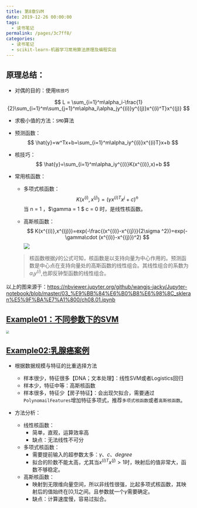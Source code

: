 ```yaml
---
title: 第8章SVM
date: 2019-12-26 00:00:00
tags: 
  - 读书笔记
permalink: /pages/3c7ff8/
categories: 
  - 读书笔记
  - scikit-learn-机器学习常用算法原理及编程实战
---
```


## 原理总结：

- 对偶的目的：使用`核技巧`

$$
L = \sum_{i=1}^m\alpha_i-\frac{1}{2}\sum_{i=1}^m\sum_{j=1}^m\alpha_i\alpha_jy^{(i)}y^{(j)}x^{(i)^T}x^{(j)}
$$

- 求极小值的方法：`SMO`算法

- 预测函数：
  $$
  \hat{y}=w^Tx+b=\sum_{i=1}^m\alpha_iy^{(i)}x^{(i)T}x+b
  $$

- 核技巧：
  $$
  \hat{y}=\sum_{i=1}^m\alpha_iy^{(i)}K(x^{(i)},x)+b
  $$

- 常用核函数：

  - 多项式核函数：
    $$
    K(x^{(i)},x^{(j)})=(\gamma x^{(i)T}x^{j}+c)^n
    $$
    当 n = 1 ，$\gamma = 1 $ c =  0 时，是线性核函数。

  - 高斯核函数：
    $$
    K(x^{(i)},x^{(j)})=exp(-\frac{(x^{(i)}-x^{(j)}}{2\sigma ^2})=exp(-\gamma\cdot (x^{(i)}-x^{(j)})^2)
    $$
    ![](https://cdn.jsdelivr.net/gh/wangjs-jacky/testpic/img_temp/20191226220926.png)

  > 核函数根据$\hat{y}$的公式可知，核函数是以支持向量为中心作用的。预测函数是中心点在支持向量处的高斯函数的线性组合。其线性组合的系数为$\alpha_iy^{(i)}$,也即反钟型函数的线性组合。

以上的图来源于：https://nbviewer.jupyter.org/github/wangjs-jacky/Jupyter-notebook/blob/master/03_%E9%BB%84%E6%B0%B8%E6%98%8C_skleran%E5%9F%BA%E7%A1%800/ch08.01.ipynb

## [Example01：不同参数下的SVM](https://nbviewer.jupyter.org/github/wangjs-jacky/Jupyter-notebook/blob/master/03_%E9%BB%84%E6%B0%B8%E6%98%8C_skleran%E5%9F%BA%E7%A1%800/ch08.02.ipynb)

<img src="https://cdn.jsdelivr.net/gh/wangjs-jacky/testpic/img_temp/20191226221857.png" style="zoom:50%;" />

## [Example02:乳腺癌案例](https://nbviewer.jupyter.org/github/wangjs-jacky/Jupyter-notebook/blob/master/03_%E9%BB%84%E6%B0%B8%E6%98%8C_skleran%E5%9F%BA%E7%A1%800/ch08.03.ipynb)

- 根据数据规模与特征的比重选择方法
  - 样本很少，特征很多【DNA；文本处理】：线性SVM或者Logistics回归
  - 样本少，特征中等：高斯核函数
  - 样本很多，特征少【房子特征】：会出现欠拟合，需要通过`PolynomailFeatures`增加特征多项式，推荐`多项式核函数`或者`高斯核函数`。

- 方法分析：
  - 线性核函数：
    - 简单，直观，运算效率高
    - 缺点：无法线性不可分
  - 多项式核函数：
    - 需要提前输入的超参数太多：$\gamma 、c 、degree$
    - 拟合的阶数不能太高，尤其当$x^{(i)T}x^{(j)}>1$时，映射后的值非常大，函数不够稳定。
  - 高斯核函数：
    - 映射到无限维向量空间，所以非线性很强，比起多项式核函数，其映射后的值始终在[0,1]之间。且参数就一个$\gamma$需要确定。
    - 缺点：计算速度慢，容易过拟合。